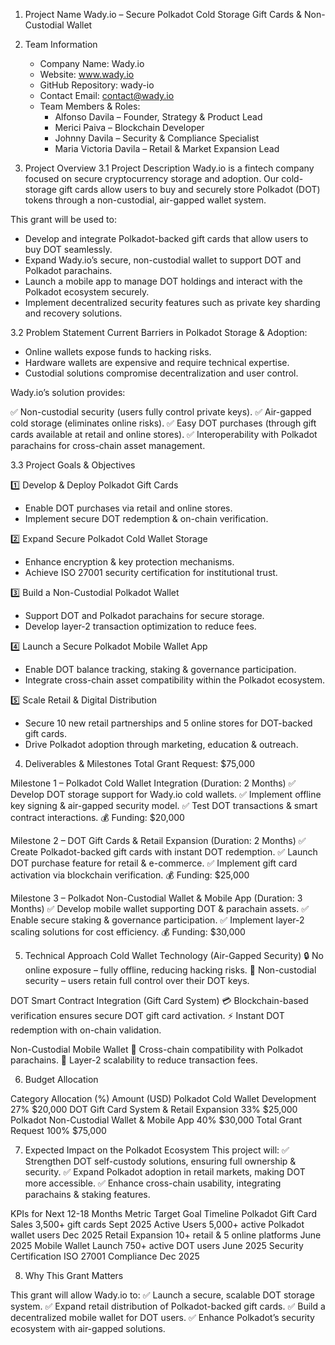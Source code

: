 1. Project Name
Wady.io – Secure Polkadot Cold Storage Gift Cards & Non-Custodial Wallet

2. Team Information
   * Company Name: Wady.io
   * Website: www.wady.io
   * GitHub Repository: wady-io
   * Contact Email: contact@wady.io
   * Team Members & Roles:
       * Alfonso Davila – Founder, Strategy & Product Lead
       * Merici Paiva – Blockchain Developer
       * Johnny Davila – Security & Compliance Specialist
       * Maria Victoria Davila – Retail & Market Expansion Lead

3. Project Overview
3.1 Project Description
Wady.io is a fintech company focused on secure cryptocurrency storage and adoption. Our cold-storage gift cards allow users to buy and securely store Polkadot (DOT) tokens through a non-custodial, air-gapped wallet system.

This grant will be used to:
   * Develop and integrate Polkadot-backed gift cards that allow users to buy DOT seamlessly.
   * Expand Wady.io’s secure, non-custodial wallet to support DOT and Polkadot parachains.
   * Launch a mobile app to manage DOT holdings and interact with the Polkadot ecosystem securely.
   * Implement decentralized security features such as private key sharding and recovery solutions.

3.2 Problem Statement
Current Barriers in Polkadot Storage & Adoption:
   * Online wallets expose funds to hacking risks.
   * Hardware wallets are expensive and require technical expertise.
   * Custodial solutions compromise decentralization and user control.

Wady.io’s solution provides:

✅ Non-custodial security (users fully control private keys).
✅ Air-gapped cold storage (eliminates online risks).
✅ Easy DOT purchases (through gift cards available at retail and online stores).
✅ Interoperability with Polkadot parachains for cross-chain asset management.

3.3 Project Goals & Objectives

1️⃣ Develop & Deploy Polkadot Gift Cards

   * Enable DOT purchases via retail and online stores.
   * Implement secure DOT redemption & on-chain verification.

2️⃣ Expand Secure Polkadot Cold Wallet Storage

   * Enhance encryption & key protection mechanisms.
   * Achieve ISO 27001 security certification for institutional trust.

3️⃣ Build a Non-Custodial Polkadot Wallet

   * Support DOT and Polkadot parachains for secure storage.
   * Develop layer-2 transaction optimization to reduce fees.

4️⃣ Launch a Secure Polkadot Mobile Wallet App

   * Enable DOT balance tracking, staking & governance participation.
   * Integrate cross-chain asset compatibility within the Polkadot ecosystem.

5️⃣ Scale Retail & Digital Distribution

   * Secure 10 new retail partnerships and 5 online stores for DOT-backed gift cards.
   * Drive Polkadot adoption through marketing, education & outreach.

4. Deliverables & Milestones
Total Grant Request: $75,000

Milestone 1 – Polkadot Cold Wallet Integration (Duration: 2 Months)
✅ Develop DOT storage support for Wady.io cold wallets.
✅ Implement offline key signing & air-gapped security model.
✅ Test DOT transactions & smart contract interactions.
💰 Funding: $20,000

Milestone 2 – DOT Gift Cards & Retail Expansion (Duration: 2 Months)
✅ Create Polkadot-backed gift cards with instant DOT redemption.
✅ Launch DOT purchase feature for retail & e-commerce.
✅ Implement gift card activation via blockchain verification.
💰 Funding: $25,000

Milestone 3 – Polkadot Non-Custodial Wallet & Mobile App (Duration: 3 Months)
✅ Develop mobile wallet supporting DOT & parachain assets.
✅ Enable secure staking & governance participation.
✅ Implement layer-2 scaling solutions for cost efficiency.
💰 Funding: $30,000

5. Technical Approach
Cold Wallet Technology (Air-Gapped Security)
🔒 No online exposure – fully offline, reducing hacking risks.
🔑 Non-custodial security – users retain full control over their DOT keys.

DOT Smart Contract Integration (Gift Card System)
💳 Blockchain-based verification ensures secure DOT gift card activation.
⚡ Instant DOT redemption with on-chain validation.

Non-Custodial Mobile Wallet
📱 Cross-chain compatibility with Polkadot parachains.
🔗 Layer-2 scalability to reduce transaction fees.

6. Budget Allocation

Category        	                           Allocation (%)	 Amount (USD)
Polkadot Cold Wallet Development	                27%	         $20,000
DOT Gift Card System & Retail Expansion	          33%	         $25,000
Polkadot Non-Custodial Wallet & Mobile App	      40%          $30,000
Total Grant Request	                             100%          $75,000

7. Expected Impact on the Polkadot Ecosystem
This project will:
✅ Strengthen DOT self-custody solutions, ensuring full ownership & security.
✅ Expand Polkadot adoption in retail markets, making DOT more accessible.
✅ Enhance cross-chain usability, integrating parachains & staking features.

KPIs for Next 12-18 Months
Metric	                         Target Goal                          Timeline
Polkadot Gift Card Sales	      3,500+ gift cards	                    Sept 2025
Active Users	                  5,000+ active Polkadot wallet users	  Dec 2025
Retail Expansion	              10+ retail & 5 online platforms	      June 2025
Mobile Wallet Launch	          750+ active DOT users	                June 2025
Security Certification	        ISO 27001 Compliance	                Dec 2025

8. Why This Grant Matters

This grant will allow Wady.io to:
✅ Launch a secure, scalable DOT storage system.
✅ Expand retail distribution of Polkadot-backed gift cards.
✅ Build a decentralized mobile wallet for DOT users.
✅ Enhance Polkadot’s security ecosystem with air-gapped solutions.
